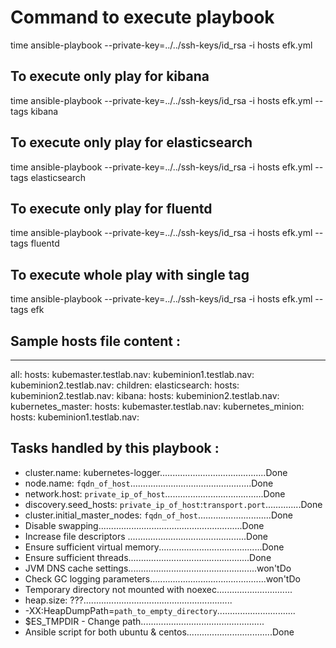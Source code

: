 

# Command to execute playbook
time ansible-playbook --private-key=../../ssh-keys/id_rsa -i hosts efk.yml

## To execute only play for kibana
time ansible-playbook --private-key=../../ssh-keys/id_rsa -i hosts efk.yml --tags kibana

## To execute only play for elasticsearch
time ansible-playbook --private-key=../../ssh-keys/id_rsa -i hosts efk.yml --tags elasticsearch

## To execute only play for fluentd
time ansible-playbook --private-key=../../ssh-keys/id_rsa -i hosts efk.yml --tags fluentd

## To execute whole play with single tag
time ansible-playbook --private-key=../../ssh-keys/id_rsa -i hosts efk.yml --tags efk

## Sample hosts file content :
---
all:
  hosts:
    kubemaster.testlab.nav:
    kubeminion1.testlab.nav:
    kubeminion2.testlab.nav:
  children:
    elasticsearch:
      hosts:
        kubeminion2.testlab.nav:
    kibana:
      hosts:
        kubeminion2.testlab.nav:
    kubernetes_master:
      hosts:
        kubemaster.testlab.nav:
    kubernetes_minion:
      hosts:
        kubeminion1.testlab.nav:

## Tasks handled by this playbook :
- cluster.name: kubernetes-logger..........................................Done
- node.name: `fqdn_of_host`................................................Done
- network.host: `private_ip_of_host`.......................................Done
- discovery.seed_hosts: `private_ip_of_host`:`transport.port`..............Done
- cluster.initial_master_nodes: `fqdn_of_host`.............................Done
- Disable swapping.........................................................Done
- Increase file descriptors ...............................................Done
- Ensure sufficient virtual memory.........................................Done
- Ensure sufficient threads................................................Done
- JVM DNS cache settings...................................................won'tDo
- Check GC logging parameters..............................................won'tDo
- Temporary directory not mounted with noexec..............................
- heap.size: ???...........................................................
- -XX:HeapDumpPath=`path_to_empty_directory`...............................
- $ES_TMPDIR - Change path.................................................
- Ansible script for both ubuntu & centos..................................Done
